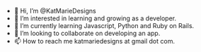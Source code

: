 - 👋 Hi, I’m @KatMarieDesigns
- 👀 I’m interested in learning and growing as a developer.
- 🌱 I’m currently learning Javascript, Python and Ruby on Rails.
- 💞️ I’m looking to collaborate on developing an app.
- 📫 How to reach me katmariedesigns at gmail dot com.

<!---
KatMarieDesigns/KatMarieDesigns is a ✨ special ✨ repository because its `README.md` (this file) appears on your GitHub profile.
You can click the Preview link to take a look at your changes.
--->
